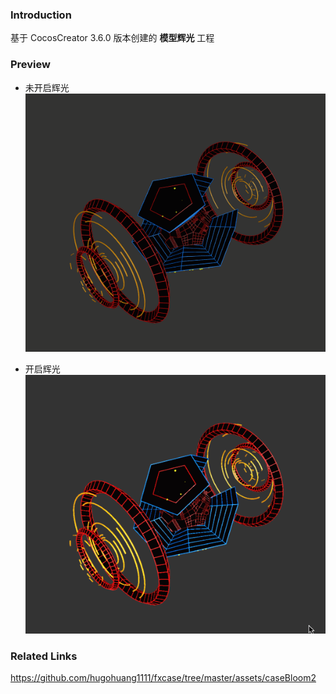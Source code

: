### Introduction
基于 CocosCreator 3.6.0 版本创建的 **模型辉光** 工程

### Preview
- 未开启辉光    
![image](../../../gif/202210/2022101011.gif)

- 开启辉光    
![image](../../../gif/202210/2022101012.gif)

### Related Links
https://github.com/hugohuang1111/fxcase/tree/master/assets/caseBloom2